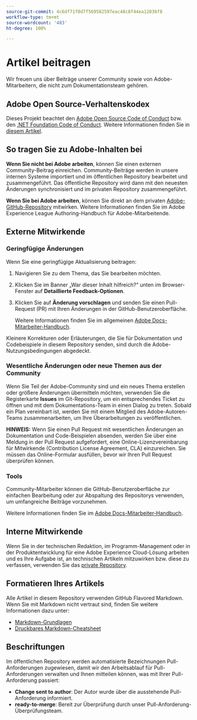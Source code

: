```yaml
---
source-git-commit: 4c6df71f0d7f569582597eac48c8f44ea12036f8
workflow-type: tm+mt
source-wordcount: '483'
ht-degree: 100%

---
```

# Artikel beitragen

Wir freuen uns über Beiträge unserer Community sowie von Adobe-Mitarbeitern, die nicht zum Dokumentationsteam gehören.

## Adobe Open Source-Verhaltenskodex

Dieses Projekt beachtet den [Adobe Open Source Code of Conduct](code-of-conduct.md) bzw. den [.NET Foundation Code of Conduct](https://dotnetfoundation.org/code-of-conduct). Weitere Informationen finden Sie in [diesem Artikel](contributing.md).

## So tragen Sie zu Adobe-Inhalten bei

**Wenn Sie nicht bei Adobe arbeiten**, können Sie einen externen Community-Beitrag einreichen. Community-Beiträge werden in unsere internen Systeme importiert und im öffentlichen Repository bearbeitet und zusammengeführt. Das öffentliche Repository wird dann mit den neuesten Änderungen synchronisiert und im privaten Repository zusammengeführt.

**Wenn Sie bei Adobe arbeiten**, können Sie direkt an dem privaten [Adobe-GitHub-Repository](https://git.corp.adobe.com/AdobeDocs/) mitwirken. Weitere Informationen finden Sie im Adobe Experience League Authoring-Handbuch für Adobe-Mitarbeitende.

## Externe Mitwirkende

### Geringfügige Änderungen

Wenn Sie eine geringfügige Aktualisierung beitragen:

1. Navigieren Sie zu dem Thema, das Sie bearbeiten möchten.
1. Klicken Sie im Banner „War dieser Inhalt hilfreich?“ unten im Browser-Fenster auf **Detaillierte Feedback-Optionen**.
1. Klicken Sie auf **Änderung vorschlagen** und senden Sie einen Pull-Request (PR) mit Ihren Änderungen in der GitHub-Benutzeroberfläche.

   Weitere Informationen finden Sie im allgemeinen [Adobe Docs-Mitarbeiter-Handbuch](https://experienceleague.adobe.com/docs/contributor/contributor-guide/introduction.html?lang=de).

Kleinere Korrekturen oder Erläuterungen, die Sie für Dokumentation und Codebeispiele in diesem Repository senden, sind durch die Adobe-Nutzungsbedingungen abgedeckt.

### Wesentliche Änderungen oder neue Themen aus der Community

Wenn Sie Teil der Adobe-Community sind und ein neues Thema erstellen oder größere Änderungen übermitteln möchten, verwenden Sie die Registerkarte **Issues** im Git-Repository, um ein entsprechendes Ticket zu öffnen und mit dem Dokumentations-Team in einen Dialog zu treten. Sobald ein Plan vereinbart ist, werden Sie mit einem Mitglied des Adobe-Autoren-Teams zusammenarbeiten, um Ihre Überarbeitungen zu veröffentlichen.

**HINWEIS:** Wenn Sie einen Pull Request mit wesentlichen Änderungen an Dokumentation und Code-Beispielen absenden, werden Sie über eine Meldung in der Pull Request aufgefordert, eine Online-Lizenzvereinbarung für Mitwirkende (Contribution License Agreement, CLA) einzureichen. Sie müssen das Online-Formular ausfüllen, bevor wir Ihren Pull Request überprüfen können.

### Tools

Community-Mitarbeiter können die GitHub-Benutzeroberfläche zur einfachen Bearbeitung oder zur Abspaltung des Repositorys verwenden, um umfangreiche Beiträge vorzunehmen.

Weitere Informationen finden Sie im [Adobe Docs-Mitarbeiter-Handbuch](https://experienceleague.adobe.com/docs/contributor/contributor-guide/introduction.html?lang=de).

## Interne Mitwirkende

Wenn Sie in der technischen Redaktion, im Programm-Management oder in der Produktentwicklung für eine Adobe Experience Cloud-Lösung arbeiten und es Ihre Aufgabe ist, an technischen Artikeln mitzuwirken bzw. diese zu verfassen, verwenden Sie das [private Repository](https://git.corp.adobe.com/AdobeDocs). 

## Formatieren Ihres Artikels

Alle Artikel in diesem Repository verwenden GitHub Flavored Markdown. Wenn Sie mit Markdown nicht vertraut sind, finden Sie weitere Informationen dazu unter:

* [Markdown-Grundlagen](https://help.github.com/articles/getting-started-with-writing-and-formatting-on-github/)
* [Druckbares Markdown-Cheatsheet](https://guides.github.com/pdfs/markdown-cheatsheet-online.pdf)

## Beschriftungen

Im öffentlichen Repository werden automatisierte Bezeichnungen Pull-Anforderungen zugewiesen, damit wir den Arbeitsablauf für Pull-Anforderungen verwalten und Ihnen mitteilen können, was mit Ihrer Pull-Anforderung passiert:

* **Change sent to author**: Der Autor wurde über die ausstehende Pull-Anforderung informiert.
* **ready-to-merge**: Bereit zur Überprüfung durch unser Pull-Anforderung-Überprüfungsteam.
